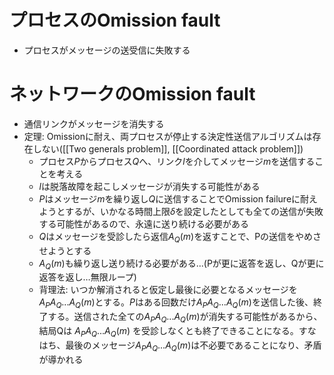 # プロセスのOmission fault
- プロセスがメッセージの送受信に失敗する

# ネットワークのOmission fault
- 通信リンクがメッセージを消失する
- 定理: Omissionに耐え、両プロセスが停止する決定性送信アルゴリズムは存在しない([[Two generals problem]], [[Coordinated attack problem]])
	- プロセス$P$からプロセス$Q$へ、リンク$l$を介してメッセージ$m$を送信することを考える
	- $l$は脱落故障を起こしメッセージが消失する可能性がある
	- $P$はメッセージ$m$を繰り返し$Q$に送信することでOmission failureに耐えようとするが、いかなる時間上限$\delta$を設定したとしても全ての送信が失敗する可能性があるので、永遠に送り続ける必要がある
	- $Q$はメッセージを受診したら返信$A_Q(m)$を返すことで、Pの送信をやめさせようとする
	- $A_Q(m)$も繰り返し送り続ける必要がある...(Pが更に返答を返し、Qが更に返答を返し…無限ループ)
	- 背理法: いつか解消されると仮定し最後に必要となるメッセージを$A_P A_Q ... A_Q(m)$とする。$P$はある回数だけ$A_PA_Q...A_Q(m)$を送信した後、終了する。送信された全ての$A_P A_Q ... A_Q(m)$が消失する可能性があるから、結局Qは $A_P A_Q ... A_Q(m)$ を受診しなくとも終了できることになる。すなはち、最後のメッセージ$A_P A_Q ... A_Q(m)$は不必要であることになり、矛盾が導かれる
